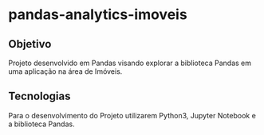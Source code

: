 # pandas-analytics-imoveis

## Objetivo
Projeto desenvolvido em Pandas visando explorar a biblioteca Pandas em uma aplicação na área de Imóveis.

## Tecnologias
Para o desenvolvimento do Projeto utilizarem Python3, Jupyter Notebook e a biblioteca Pandas.
